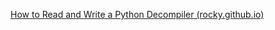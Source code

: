 [How to Read and Write a Python Decompiler (rocky.github.io)](https://rocky.github.io/blackhat-asia-2024-additional/all-notes-print.html)
